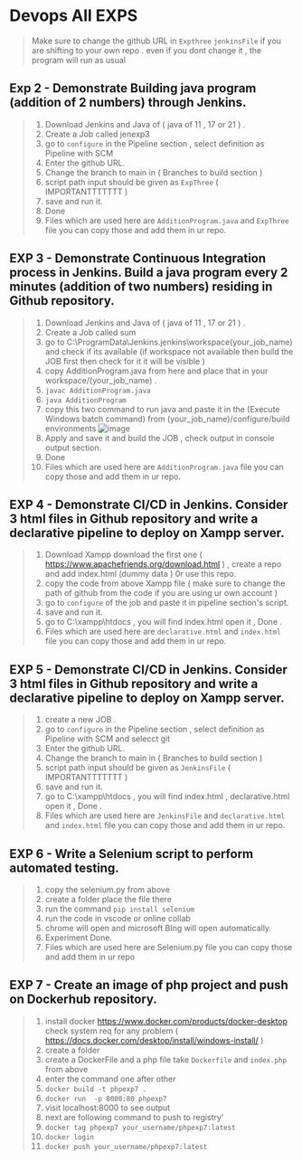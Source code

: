 # Devops All EXPS

> Make sure to change the github URL in `Expthree` `jenkinsFile` if you are shifting to your own repo . even if you dont change it , the program will run as usual 

## Exp 2 - Demonstrate Building java program (addition of 2 numbers) through Jenkins.
> 1. Download Jenkins and Java of ( java of 11 , 17 or 21 ) .
> 2. Create a Job called jenexp3
> 3. go to `configure` in the Pipeline section , select definition as Pipeline with SCM
> 3. Enter the github URL.
> 4. Change the branch to main in ( Branches to build section )
> 5. script path input should be given as  `ExpThree` ( IMPORTANTTTTTTT )
> 6. save and run it. 
> 7. Done
> 8. Files which are used here are `AdditionProgram.java` and `ExpThree` file you can copy those and add them in ur repo.

## EXP 3 - Demonstrate Continuous Integration process in Jenkins. Build a java program every 2 minutes (addition of two numbers) residing in Github repository. 
> 1. Download Jenkins and Java of ( java of 11 , 17 or 21 ) .
> 2. Create a Job called sum
> 3. go to C:\ProgramData\Jenkins\.jenkins\workspace\(your_job_name) and check if its available (if workspace not available then build the JOB first then check for it it will be visible )
> 4. copy AdditionProgram.java from here and place that in your workspace/(your_job_name) .
> 5. `javac AdditionProgram.java`
> 6. `java AdditionProgram`
> 7.  copy this two command to run java and paste it in the (Execute Windows batch command) from  (your_job_name)/configure/build environments
 ![image](https://github.com/jamAL108/DEVOPS/assets/115083239/e10b54b9-0b68-477e-b5af-7e6b080c9986)
> 8.  Apply and save it and build the JOB , check output in console output section.
> 9. Done
> 10. Files which are used here are `AdditionProgram.java` file you can copy those and add them in ur repo.


## EXP 4 - Demonstrate CI/CD in Jenkins. Consider 3 html files in Github repository and write a declarative pipeline to deploy on Xampp server.
> 1. Download Xampp download the first one ( https://www.apachefriends.org/download.html ) , create a repo and add index.html (dummy data ) 0r use this repo.
> 2. copy the code from above Xampp file ( make sure to change the path of github from the code if you are using ur own account ) 
> 3. go to `configure` of the job and paste it in pipeline section's script.
> 4. save and run it.
> 5. go to C:\xampp\htdocs , you will find index.html open it , Done .
> 8. Files which are used here are  `declarative.html` and `index.html` file you can copy those and add them in ur repo.

## EXP 5 - Demonstrate CI/CD in Jenkins. Consider 3 html files in Github repository and write a declarative pipeline to deploy on Xampp server.
> 1. create a new JOB .
> 2. go to `configure` in the Pipeline section , select definition as Pipeline with SCM and selecct git 
> 3. Enter the github URL.
> 4. Change the branch to main in ( Branches to build section )
> 5. script path input should be given as  `JenkinsFile` ( IMPORTANTTTTTTT )
> 6. save and run it.
> 7. go to C:\xampp\htdocs , you will find index.html , declarative.html open it , Done .
> 8. Files which are used here are `JenkinsFile` and `declarative.html` and `index.html` file you can copy those and add them in ur repo.

## EXP 6 - Write a Selenium script to perform automated testing. 
> 1. copy the selenium.py from above
> 2. create a folder place the file there
> 3. run the command `pip install selenium`
> 4. run the code in vscode or online collab
> 5. chrome will open and microsoft BIng will open automatically.
> 6. Experiment Done.
> 7. Files which are used here are Selenium.py file you can copy those and add them in ur repo

## EXP 7 - Create an image of php project and push on Dockerhub repository.
> 1. install docker https://www.docker.com/products/docker-desktop  check system req for any problem ( https://docs.docker.com/desktop/install/windows-install/ )
> 2. create a folder
> 3. create a DockerFile and a php file take `Dockerfile` and `index.php` from above
> 4. enter the command one after other
> 5. `docker build -t phpexp7 .`
> 6. `docker run  -p 8000:80 phpexp7`
> 7. visit localhost:8000 to see output
> 8. next are following command to push to registry'
> 9. `docker tag phpexp7 your_username/phpexp7:latest`
> 10. `docker login`
> 11. `docker push your_username/phpexp7:latest`



